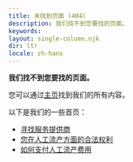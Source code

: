 ```yaml
---
title: 未找到页面 (404) 
description: 我们找不到您要找的页面。
keywords: 
layout: single-column.njk
dir: ltr
locale: zh-hans
---
```

**我们找不到您要找的页面。**

您可以通过[主页](/zh-hans/)找到我们的所有内容。

以下是我们的一些首页：

- [寻找服务提供商](/zh-hans/find-a-provider)
- [您在人工流产方面的合法权利](/zh-hans/your-rights/your-privacy/)
- [如何支付人工流产费用](/zh-hans/getting-an-abortion/how-to-pay-for-an-abortion/)
